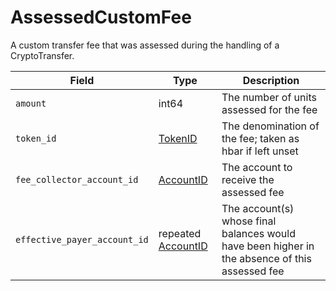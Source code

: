 # AssessedCustomFee

A custom transfer fee that was assessed during the handling of a CryptoTransfer.

| Field                        | Type                                                                       | Description                                                                                    |
| ---------------------------- | -------------------------------------------------------------------------- | ---------------------------------------------------------------------------------------------- |
| `amount`                     | int64                                                                      | The number of units assessed for the fee                                                       |
| `token_id`                   | [TokenID](../../miscellaneous/tokenid.md)                                  | The denomination of the fee; taken as hbar if left unset                                       |
| `fee_collector_account_id`   | [AccountID](../../../../docs/hedera-api/basic-types/accountid.md)          | The account to receive the assessed fee                                                        |
| `effective_payer_account_id` | repeated [AccountID](../../../../docs/hedera-api/basic-types/accountid.md) | The account(s) whose final balances would have been higher in the absence of this assessed fee |
